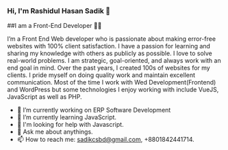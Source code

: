 ### Hi, I'm Rashidul Hasan Sadik 👋
##I am a Front-End Developer 🙂🙂

I’m a Front End Web developer who is passionate about making error-free websites with 100% client satisfaction. I have a passion for learning and sharing my knowledge with others as publicly as possible. I love to solve real-world problems. I am strategic, goal-oriented, and always work with an end goal in mind. Over the past years, I created 100s of websites for my clients. I pride myself on doing quality work and maintain excellent communication. Most of the time I work with Wed Development(Frontend) and WordPress but some technologies I enjoy working with include VueJS, JavaScript as well as PHP.

- 🔭 I’m currently working on ERP Software Development
- 🌱 I’m currently learning JavaScript.
- 🤔 I'm looking for help with Javascript.
- 💬 Ask me about anythings.
- 📫 How to reach me: sadikcsbd@gmail.com, +8801842441714.
